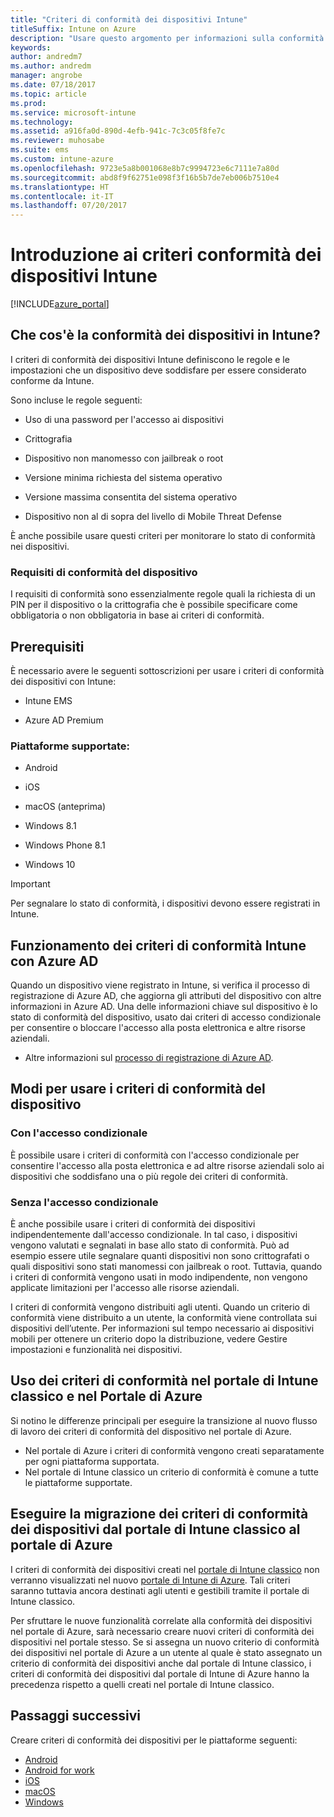 ```yaml
---
title: "Criteri di conformità dei dispositivi Intune"
titleSuffix: Intune on Azure
description: "Usare questo argomento per informazioni sulla conformità dei dispositivi in Microsoft Intune\""
keywords: 
author: andredm7
ms.author: andredm
manager: angrobe
ms.date: 07/18/2017
ms.topic: article
ms.prod: 
ms.service: microsoft-intune
ms.technology: 
ms.assetid: a916fa0d-890d-4efb-941c-7c3c05f8fe7c
ms.reviewer: muhosabe
ms.suite: ems
ms.custom: intune-azure
ms.openlocfilehash: 9723e5a8b001068e8b7c9994723e6c7111e7a80d
ms.sourcegitcommit: abd8f9f62751e098f3f16b5b7de7eb006b7510e4
ms.translationtype: HT
ms.contentlocale: it-IT
ms.lasthandoff: 07/20/2017
---
```

# <a name="get-started-with-intune-device-compliance-policies"></a>Introduzione ai criteri conformità dei dispositivi Intune

[!INCLUDE[azure_portal](./includes/azure_portal.md)]

## <a name="what-is-device-compliance-in-intune"></a>Che cos'è la conformità dei dispositivi in Intune?

I criteri di conformità dei dispositivi Intune definiscono le regole e le impostazioni che un dispositivo deve soddisfare per essere considerato conforme da Intune.

Sono incluse le regole seguenti:

- Uso di una password per l'accesso ai dispositivi

- Crittografia

- Dispositivo non manomesso con jailbreak o root

- Versione minima richiesta del sistema operativo

- Versione massima consentita del sistema operativo

- Dispositivo non al di sopra del livello di Mobile Threat Defense

È anche possibile usare questi criteri per monitorare lo stato di conformità nei dispositivi.

### <a name="device-compliance-requirements"></a>Requisiti di conformità del dispositivo

I requisiti di conformità sono essenzialmente regole quali la richiesta di un PIN per il dispositivo o la crittografia che è possibile specificare come obbligatoria o non obbligatoria in base ai criteri di conformità.

<!---### Actions for noncompliance

You can specify what needs to happen when a device is determined as noncompliant. This can be a sequence of actions during a specific time.
When you specify these actions, Intune will automatically initiate them in the sequence you specify. See the following example of a sequence of
actions for a device that continues to be in the noncompliant status for
a week:

-   When the device is first determined to be non-compliant, an email with noncompliant notification is sent to the user.

-   3 days after initial noncompliance state, a follow up reminder is sent to the user.

-   5 days after initial noncompliance state, a final reminder with a notification that access to company resources will be blocked on the device in 2 days if the compliance issues are not remediated is sent to the user.

-   7 days after initial noncompliance state, access to company resources is blocked. This requires that you have conditional access policy that specifies that access from noncompliant devices should    be blocked for services such as Exchange and SharePoint.

### Grace Period

This is the time between when a device is first determined as
noncompliant to when access to company resources on that device is blocked. This time allows for time that the user has to resolve
compliance issues on the device. You can also use this time to create your action sequences to send notifications to the user before their access is blocked.

Remember that you need to implement conditional access policies in addition to compliance policies in order for access to company resources to be blocked.--->

##  <a name="pre-requisites"></a>Prerequisiti

È necessario avere le seguenti sottoscrizioni per usare i criteri di conformità dei dispositivi con Intune:

- Intune EMS

- Azure AD Premium

###  <a name="supported-platforms"></a>Piattaforme supportate:

-   Android

-   iOS

-   macOS (anteprima)

-   Windows 8.1

-   Windows Phone 8.1

-   Windows 10

> [!IMPORTANT]
> Per segnalare lo stato di conformità, i dispositivi devono essere registrati in Intune.

## <a name="how-intune-device-compliance-policies-work-with-azure-ad"></a>Funzionamento dei criteri di conformità Intune con Azure AD

Quando un dispositivo viene registrato in Intune, si verifica il processo di registrazione di Azure AD, che aggiorna gli attributi del dispositivo con altre informazioni in Azure AD. Una delle informazioni chiave sul dispositivo è lo stato di conformità del dispositivo, usato dai criteri di accesso condizionale per consentire o bloccare l'accesso alla posta elettronica e altre risorse aziendali.

- Altre informazioni sul [processo di registrazione di Azure AD](https://docs.microsoft.com/azure/active-directory/active-directory-device-registration-overview).

##  <a name="ways-to-use-device-compliance-policies"></a>Modi per usare i criteri di conformità del dispositivo

### <a name="with-conditional-access"></a>Con l'accesso condizionale
È possibile usare i criteri di conformità con l'accesso condizionale per consentire l'accesso alla posta elettronica e ad altre risorse aziendali solo ai dispositivi che soddisfano una o più regole dei criteri di conformità.

### <a name="without-conditional-access"></a>Senza l'accesso condizionale
È anche possibile usare i criteri di conformità dei dispositivi indipendentemente dall'accesso condizionale. In tal caso, i dispositivi vengono valutati e segnalati in base allo stato di conformità. Può ad esempio essere utile segnalare quanti dispositivi non sono crittografati o quali dispositivi sono stati manomessi con jailbreak o root. Tuttavia, quando i criteri di conformità vengono usati in modo indipendente, non vengono applicate limitazioni per l'accesso alle risorse aziendali.

I criteri di conformità vengono distribuiti agli utenti. Quando un criterio di conformità viene distribuito a un utente, la conformità viene controllata sui dispositivi dell’utente. Per informazioni sul tempo necessario ai dispositivi mobili per ottenere un criterio dopo la distribuzione, vedere Gestire impostazioni e funzionalità nei dispositivi.

##  <a name="using-device-compliance-policies-in-the-intune-classic-portal-vs-azure-portal"></a>Uso dei criteri di conformità nel portale di Intune classico e nel Portale di Azure

Si notino le differenze principali per eseguire la transizione al nuovo flusso di lavoro dei criteri di conformità del dispositivo nel portale di Azure.

- Nel portale di Azure i criteri di conformità vengono creati separatamente per ogni piattaforma supportata.
- Nel portale di Intune classico un criterio di conformità è comune a tutte le piattaforme supportate.

<!--- -   In the Azure portal, you have the ability to specify actions and notifications that are intiated when a device is determined to be noncompliant. This ability does not exist in the Intune admin console.

-   In the Azure portal, you can set a grace period to allow time for the end-user to get their device back to compliance status before they completely lose the ability to get company data on their device. This is not available in the Intune admin console.--->

##  <a name="migrate-device-compliance-policies-from-the-intune-classic-portal-to-the-azure-portal"></a>Eseguire la migrazione dei criteri di conformità dei dispositivi dal portale di Intune classico al portale di Azure

I criteri di conformità dei dispositivi creati nel [portale di Intune classico](https://manage.microsoft.com) non verranno visualizzati nel nuovo [portale di Intune di Azure](https://portal.azure.com). Tali criteri saranno tuttavia ancora destinati agli utenti e gestibili tramite il portale di Intune classico.

Per sfruttare le nuove funzionalità correlate alla conformità dei dispositivi nel portale di Azure, sarà necessario creare nuovi criteri di conformità dei dispositivi nel portale stesso. Se si assegna un nuovo criterio di conformità dei dispositivi nel portale di Azure a un utente al quale è stato assegnato un criterio di conformità dei dispositivi anche dal portale di Intune classico, i criteri di conformità dei dispositivi dal portale di Intune di Azure hanno la precedenza rispetto a quelli creati nel portale di Intune classico.

##  <a name="next-steps"></a>Passaggi successivi

Creare criteri di conformità dei dispositivi per le piattaforme seguenti:

- [Android](compliance-policy-create-android.md)
- [Android for work](compliance-policy-create-android-for-work.md)
- [iOS](compliance-policy-create-ios.md)
- [macOS](compliance-policy-create-mac-os.md)
- [Windows](compliance-policy-create-windows.md)
